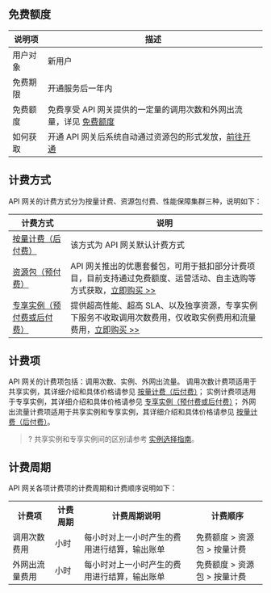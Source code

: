 ## 免费额度

| 说明项|     描述    |                                    
| -------- | ---------------- |
| 用户对象 |新用户 |
| 免费期限 | 开通服务后一年内| 
| 免费额度 |免费享受 API 网关提供的一定量的调用次数和外网出流量，详见 [免费额度](https://cloud.tencent.com/document/product/628/39301) |
| 如何获取 | 开通 API 网关后系统自动通过资源包的形式发放，[前往开通](https://console.cloud.tencent.com/apigateway/index) |
 

## 计费方式

API 网关的计费方式分为按量计费、资源包付费、性能保障集群三种，说明如下：

| 计费方式                                                     | 说明                                                         |
| ------------------------------------------------------------ | ------------------------------------------------------------ |
| [按量计费（后付费）](https://cloud.tencent.com/document/product/628/39300) | 该方式为 API 网关默认计费方式                                |
| [资源包（预付费）](https://cloud.tencent.com/document/product/628/48791)                                             | API 网关推出的优惠套餐包，可用于抵扣部分计费项目，目前支持通过免费额度、运营活动、自主选购等方式获取，[立即购买 >>](https://buy.cloud.tencent.com/apigateway) |
| [专享实例（预付费或后付费）](https://cloud.tencent.com/document/product/628/43549) | 提供超高性能、超高 SLA、以及独享资源，专享实例下服务不收取调用次数费用，仅收取实例费用和流量费用，[立即购买 >>](https://buy.cloud.tencent.com/apigateway_instance/buy) |

## 计费项

API 网关的计费项包括：调用次数、实例、外网出流量。
调用次数计费项适用于共享实例，其详细介绍和具体价格请参见 [按量计费（后付费）](https://cloud.tencent.com/document/product/628/39300)；
实例计费项适用于专享实例，其详细介绍和具体价格请参见 [专享实例（预付费或后付费）](https://cloud.tencent.com/document/product/628/43549)；
外网出流量计费项适用于共享实例和专享实例，其详细介绍和具体价格请参见 [按量计费（后付费）](https://cloud.tencent.com/document/product/628/39300)。

>? 共享实例和专享实例间的区别请参考 [实例选择指南](https://cloud.tencent.com/document/product/628/55510)。

## 计费周期

API 网关各项计费项的计费周期和计费顺序说明如下：

<table>
   <tr>
      <th>计费项</th>
      <th>计费周期</th>
      <th>计费周期说明</th>
      <th>计费顺序</th>
   </tr>
   <tr>
      <td>调用次数费用</td>
      <td>小时</td>
      <td>每小时对上一小时产生的费用进行结算，输出账单</td>
      <td>免费额度 > 资源包 > 按量计费</td>
   </tr>
   <tr>
      <td>外网出流量费用</td>
      <td>小时</td>
      <td>每小时对上一小时产生的费用进行结算，输出账单</td>
      <td>免费额度 > 资源包 > 按量计费</td>
   </tr>
</table>
